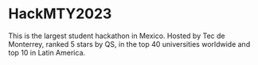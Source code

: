 # HackMTY2023
This is the largest student hackathon in Mexico. Hosted by Tec de Monterrey, ranked 5 stars by QS, in the top 40 universities worldwide and top 10 in Latin America.


